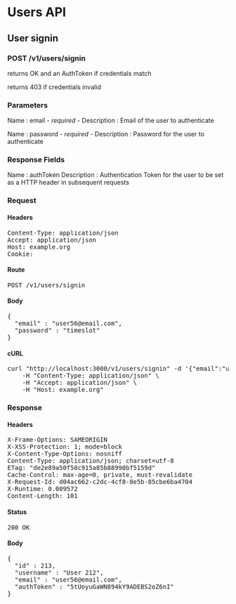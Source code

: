 # Users API

## User signin

### POST /v1/users/signin

returns OK and an AuthToken if credentials match

returns 403 if credentials invalid

### Parameters

Name : email *- required -*
Description : Email of the user to authenticate

Name : password *- required -*
Description : Password for the user to authenticate


### Response Fields

Name : authToken
Description : Authentication Token for the user to be set as a HTTP header in subsequent requests

### Request

#### Headers

<pre>Content-Type: application/json
Accept: application/json
Host: example.org
Cookie: </pre>

#### Route

<pre>POST /v1/users/signin</pre>

#### Body

<pre>{
  "email" : "user56@email.com",
  "password" : "timeslot"
}</pre>

#### cURL

<pre class="request">curl &quot;http://localhost:3000/v1/users/signin&quot; -d &#39;{&quot;email&quot;:&quot;user56@email.com&quot;,&quot;password&quot;:&quot;timeslot&quot;}&#39; -X POST \
	-H &quot;Content-Type: application/json&quot; \
	-H &quot;Accept: application/json&quot; \
	-H &quot;Host: example.org&quot;</pre>

### Response

#### Headers

<pre>X-Frame-Options: SAMEORIGIN
X-XSS-Protection: 1; mode=block
X-Content-Type-Options: nosniff
Content-Type: application/json; charset=utf-8
ETag: &quot;de2e89a50f50c915a85b88990bf5159d&quot;
Cache-Control: max-age=0, private, must-revalidate
X-Request-Id: d04ac662-c2dc-4cf8-8e5b-85cbe6ba4704
X-Runtime: 0.009572
Content-Length: 101</pre>

#### Status

<pre>200 OK</pre>

#### Body

<pre>{
  "id" : 213,
  "username" : "User 212",
  "email" : "user56@email.com",
  "authToken" : "5tUoyuGaWN894kY9ADEBS2oZ6nI"
}</pre>
